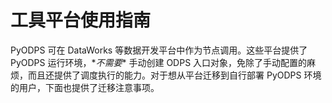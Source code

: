 工具平台使用指南
================

PyODPS 可在 DataWorks 等数据开发平台中作为节点调用。这些平台提供了
PyODPS 运行环境，\**不需要*\* 手动创建 ODPS
入口对象，免除了手动配置的麻烦，而且还提供了调度执行的能力。对于想从平台迁移到自行部署
PyODPS 环境的用户，下面也提供了迁移注意事项。
